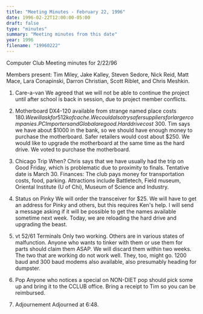 ```yaml
---
title: "Meeting Minutes - February 22, 1996"
date: 1996-02-22T12:00:00-05:00
draft: false
type: "minutes"
summary: "Meeting minutes from this date"
year: 1996
filename: "19960222"
---
```


Computer Club Meeting minutes for 2/22/96 </p><p>
Members present: Tim Miley, Jake Kalley, Steven Sedore, Nick Reid, Matt Mace, Lara Conapinski, Darron Christian, Scott Riblet, and Chris Meshkin. </p><p>
1) Care-a-van    We agreed that we will not be able to continue the project until after school is back in session, due to project member conflicts. </p><p>
2) Motherboard    DX4-120 available from strange named place costs $180.  We will ask for 512k of cache.  We could also try safer suppliers for larger companies.  PC Importers and Global are good.  Hard drive cost ~$300.  Tim says we have about $1000 in the bank, so we should have enough money to purchase the motherboard.    Safer retailers would cost about $250.  We would like to upgrade the motherboard at the same time as the hard drive.  We voted to purchase the motherboard. </p><p>
3) Chicago Trip    When?  Chris says that we have usually had the trip on Good Friday, which is problematic due to proximity to finals.  Tentative date is March 30.    Finances: The club pays money for transportation costs, food, parking.    Attractions include Battletech, Field museum, Oriental Institute (U of Chi),  Museum of Science and Industry. </p><p>
4) Status on Pinky    We will order the transceiver for $25.  We will have to get an address for Pinky and others, but this requires Ken's help.  I will send a message asking if it will be possible to get the names available sometime next week.    Today, we are reloading the hard drive and upgrading the beast. </p><p>
5) vt 52/61 Terminals    Only two working.  Others are in various states of malfunction.  Anyone who wants to tinker with them or use them for parts should claim them ASAP.  We will discard them within two weeks.  The two that are working do not work well. They, too, might go.  1200 baud and 300 baud modems also available, also presumably heading for dumpster. </p><p>
6) Pop    Anyone who notices a special on NON-DIET pop should pick some up and bring it to the CCLUB office.  Bring a receipt to Tim so you can be reimbursed. </p><p>
7) Adjournement    Adjourned at 6:48. </p><p>
</p>
